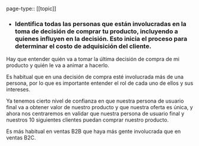 page-type:: [[topic]]
- ### Identifica todas las personas que están involucradas en la toma de decisión de comprar tu producto, incluyendo a quienes influyen en la decisión. Esto inicia el proceso para determinar el costo de adquisición del cliente.

Hay que entender quién va a tomar la última decisión de compra de mi producto y quién le va a animar a hacerlo.

Es habitual que en una decisión de compra esté involucrada más de una persona, por lo que es importante entender el rol de cada uno de ellos y sus intereses.

Ya tenemos cierto nivel de confianza en que nuestra persona de usuario final va a obtener valor de nuestro producto y que nuestra oferta es única, y ahora nos centraremos en validar que nuestra persona de usuario final y nuestros 10 siguientes clientes puedan comprar nuestro producto.

Es más habitual en ventas B2B que haya más gente involucrada que en ventas B2C.


